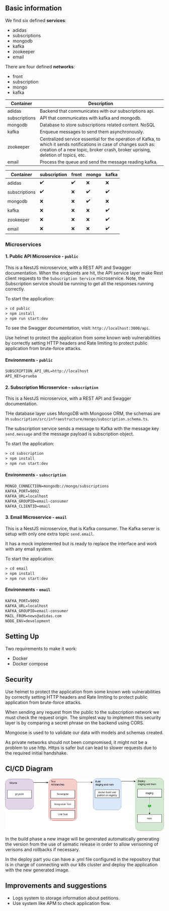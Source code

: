 ## Basic information

We find six defined **services**:

- adidas
- subscriptions
- mongodb
- kafka
- zookeeper
- email

There are four defined **networks**:

- front
- subscription
- mongo
- kafka

| Container     | Description                                                                                                                                                                                            |
| ------------- | ------------------------------------------------------------------------------------------------------------------------------------------------------------------------------------------------------ |
| adidas        | Backend that communicates with our subscriptions api.                                                                                                                                                  |
| subscriptions | API that communicates with kafka and mongodb.                                                                                                                                                          |
| mongodb       | Database to store subscriptions related content. NoSQL                                                                                                                                                 |
| kafka         | Enqueue messages to send them asynchronously.                                                                                                                                                          |
| zookeeper     | Centralized service essential for the operation of Kafka, to which it sends notifications in case of changes such as: creation of a new topic, broker crash, broker uprising, deletion of topics, etc. |
| email         | Process the queue and send the message reading kafka.                                                                                                                                                  |

| Container     | subscription       | front              | mongo              | kafka              |
| ------------- | ------------------ | ------------------ | ------------------ | ------------------ |
| adidas        | :heavy_check_mark: | :heavy_check_mark: | :x:                | :x:                |
| subscriptions | :heavy_check_mark: | :x:                | :heavy_check_mark: | :heavy_check_mark: |
| mongodb       | :x:                | :x:                | :heavy_check_mark: | :x:                |
| kafka         | :x:                | :x:                | :x:                | :heavy_check_mark: |
| zookeeper     | :x:                | :x:                | :x:                | :heavy_check_mark: |
| email         | :x:                | :x:                | :x:                | :heavy_check_mark: |

### Microservices

#### 1. Public API Microservice - `public`

This is a NestJS microservice, with a REST API and Swagger documentation. When the endpoints are hit, the API service layer make Rest client requests to the `Subscription Service` microservice. Note, the Subscription service should be running to get all the responses running correctly.

To start the application:

```
> cd public
> npm install
> npm run start:dev
```

To see the Swagger documentation, visit: `http://localhost:3000/api`.

Use helmet to protect the application from some known web vulnerabilities by correctly setting HTTP headers and Rate limiting to protect public application from brute-force attacks.

#### Environments - `public`

```
SUBSCRIPTION_API_URL=http://localhost
API_KEY=prueba
```

#### 2. Subscription Microservice - `subscription`

This is a NestJS microservice, with a REST API and Swagger documentation.

THe database layer uses MongoDB with Mongoose ORM, the schemas are in `subscription/src/infraestructure/mongo/subscription.schema.ts`.

The subscription service sends a message to Kafka with the message key `send.message` and the message payload is subscription object.

To start the application:

```
> cd subscription
> npm install
> npm run start:dev
```

#### Environments - `subscription`

```
MONGO_CONNECTION=mongodb://mongo/subscriptions
KAFKA_PORT=9092
KAFKA_URL=localhost
KAFKA_GROUPID=email-consumer
KAFKA_CLIENTID=email
```

#### 3. Email Microservice - `email`

This is a NestJS microservice, that is Kafka consumer. The Kafka server is setup with only one extra topic `send.email`.

It has a mock implemented but is ready to replace the interface and work with any email system.

To start the application:

```
> cd email
> npm install
> npm run start:dev
```

#### Environments - `email`

```
KAFKA_PORT=9092
KAFKA_URL=localhost
KAFKA_GROUPID=email-consumer
MAIL_FROM=news@adidas.com
NODE_ENV=development
```

## Setting Up

Two requirements to make it work:

- Docker
- Docker compose

## Security

Use helmet to protect the application from some known web vulnerabilities by correctly setting HTTP headers and Rate limiting to protect public application from brute-force attacks.

When sending any request from the public to the subscription network we must check the request origin. The simplest way to implement this security layer is by comparing a secret phrase on the backend using CORS.

Mongoose is used to to validate our data with models and schemas created.

As private networks should not been compromised, it might not be a problem to use http. Https is safer but can lead to slower requests due to the required initial handshake.

## CI/CD Diagram

![CI/CD](./docs/ci_cd.drawio.png)

In the build phase a new image will be generated automatically generating the version from the use of sematic release in order to allow verisoning of verisons and rollbacks if necessary.

In the deploy part you can have a .yml file configured in the repository that is in charge of connecting with our k8s cluster and deploy the application with the new generated image.

## Improvements and suggestions

- Logs system to storage information about petitions.
- Use system like APM to check application flow.
